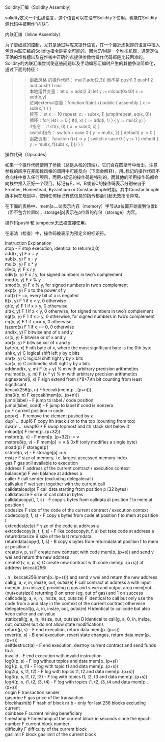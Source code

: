 Solidity汇编（Solidity Assembly)

solidity定义一个汇编语言，这个语言可以在没有Solidity下使用。也能在Solidity源代码中被用作“内联”。

内联汇编（Inline Assembly）

为了更细腻的控制，尤其是通过写库来提升语言，在一个接近虚拟即的语言中插入包含内联汇编的Solidity指令是完全可能的。因为EVM是一个堆栈机器，通常定位正确的堆栈槽以及在堆栈中正确的点提供参数给操作代码都是比较困难的。Solidity的内联汇编尝试使这些问题以及手动编写汇编时产生的其他争议简单化，通过下面的特征：

>>函数风格 的操作代码： mul(1,add(2,3)) 而不是 push1 3 push1 2 add push1 1 mul  
>>本地组件变量：let x := add(2,3) let y := mload(0x40) x := add(x,y)  
>>访问external变量：function f(uint x) public { assembly { x := sub(x,1) } }  
>>标签：let x := 10 repeat: x := sub(x, 1) jumpi(repeat, eq(x, 0))  
>>循环：for{ let i := 0 } lt(i, x) { i:= add(i, 1) } { y := mul(2,y) }  
>>if指令： if slt(x, 0) { x := sub(0, x) }  
>>switch指令： switch x case 0 { y := mul(x, 2) } default{ y := 0 }  
>>函数调用：
function f(x) -> y { switch x case 0 { y := 1 } default { y :+ mul(x, f(sub( x, 1))) } }  


操作代码（Opcodes）

如果一个操作代码使用了参数（总是从栈的顶端），它们会在圆括号中给出。注意参数的顺序在非函数风格的调用中可能反向（下面会解释）。用_标记的操作代码不会向栈中推入任何项目，而用×标记的操作码是特别的，而其他的所用操作码都会向栈中推入正好一个项目。标记有F，H，B或者C的操作码表示分别来自于Frontier, Homestead, Byzantium or Constantinople时期。其中Constantinople版本尚在规划中，使用任何标记有该信息的指令都会引起无效指令异常。

在下面的表格中，mem[a....b)表示内存（memory）字节从a位置开始直到位置b（但不包含位置b），storage[p]表示在p位置的存储（storage）内容。

操作码pushi 和 jumpdest无法被直接使用。

在语法（检查）中，操作码被表示为预定义的标识符。  

Instruction              Explanation  
stop - F stop execution, identical to return(0,0)   
add(x, y) F x + y   
sub(x, y) F x - y   
mul(x, y) F x * y   
div(x, y) F x / y   
sdiv(x, y) F x / y, for signed numbers in two’s complement   
mod(x, y) F x % y   
smod(x, y) F x % y, for signed numbers in two’s complement   
exp(x, y) F x to the power of y   
not(x) F ~x, every bit of x is negated   
lt(x, y) F 1 if x < y, 0 otherwise   
gt(x, y) F 1 if x > y, 0 otherwise   
slt(x, y) F 1 if x < y, 0 otherwise, for signed numbers in two’s complement   
sgt(x, y) F 1 if x > y, 0 otherwise, for signed numbers in two’s complement   
eq(x, y) F 1 if x == y, 0 otherwise   
iszero(x) F 1 if x == 0, 0 otherwise   
and(x, y) F bitwise and of x and y   
or(x, y) F bitwise or of x and y   
xor(x, y) F bitwise xor of x and y   
byte(n, x) F nth byte of x, where the most significant byte is the 0th byte   
shl(x, y) C logical shift left y by x bits   
shr(x, y) C logical shift right y by x bits   
sar(x, y) C arithmetic shift right y by x bits   
addmod(x, y, m) F (x + y) % m with arbitrary precision arithmetics   
mulmod(x, y, m) F (x * y) % m with arbitrary precision arithmetics   
signextend(i, x) F sign extend from (i*8+7)th bit counting from least significant   
keccak256(p, n) F keccak(mem[p…(p+n)))   
sha3(p, n) F keccak(mem[p…(p+n)))   
jump(label) - F jump to label / code position   
jumpi(label, cond) - F jump to label if cond is nonzero   
pc F current position in code   
pop(x) - F remove the element pushed by x      
dup1 … dup16 F copy ith stack slot to the top (counting from top)   
swap1 … swap16 * F swap topmost and ith stack slot below it   
mload(p) F mem[p..(p+32))   
mstore(p, v) - F mem[p..(p+32)) := v   
mstore8(p, v) - F mem[p] := v & 0xff (only modifies a single byte)   
sload(p) F storage[p]   
sstore(p, v) - F storage[p] := v   
msize F size of memory, i.e. largest accessed memory index   
gas F gas still available to execution   
address F address of the current contract / execution context   
balance(a) F wei balance at address a   
caller F call sender (excluding delegatecall)   
callvalue F wei sent together with the current call   
calldataload(p) F call data starting from position p (32 bytes)   
calldatasize F size of call data in bytes   
calldatacopy(t, f, s) - F copy s bytes from calldata at position f to mem at position t   
codesize F size of the code of the current contract / execution context   
codecopy(t, f, s) - F copy s bytes from code at position f to mem at position t   
extcodesize(a) F size of the code at address a   
extcodecopy(a, t, f, s) - F like codecopy(t, f, s) but take code at address a   
returndatasize B size of the last returndata   
returndatacopy(t, f, s) - B copy s bytes from returndata at position f to mem at position t   
create(v, p, s) F create new contract with code mem[p..(p+s)) and send v wei and return the new address   
create2(v, n, p, s) C create new contract with code mem[p..(p+s)) at address keccak256(   

. n . keccak256(mem[p..(p+s))) and send v wei and return the new address   
call(g, a, v, in, insize, out, outsize) F call contract at address a with input mem[in..(in+insize)) providing g gas and v wei and output area mem[out..(out+outsize)) returning 0 on error (eg. out of gas) and 1 on success   
callcode(g, a, v, in, insize, out, outsize) F identical to call but only use the code from a and stay in the context of the current contract otherwise   
delegatecall(g, a, in, insize, out, outsize) H identical to callcode but also keep caller and callvalue   
staticcall(g, a, in, insize, out, outsize) B identical to call(g, a, 0, in, insize, out, outsize) but do not allow state modifications   
return(p, s) - F end execution, return data mem[p..(p+s))   
revert(p, s) - B end execution, revert state changes, return data mem[p..(p+s))   
selfdestruct(a) - F end execution, destroy current contract and send funds to a   
invalid - F end execution with invalid instruction   
log0(p, s) - F log without topics and data mem[p..(p+s))   
log1(p, s, t1) - F log with topic t1 and data mem[p..(p+s))   
log2(p, s, t1, t2) - F log with topics t1, t2 and data mem[p..(p+s))   
log3(p, s, t1, t2, t3) - F log with topics t1, t2, t3 and data mem[p..(p+s))   
log4(p, s, t1, t2, t3, t4) - F log with topics t1, t2, t3, t4 and data mem[p..(p+s))   
origin F transaction sender   
gasprice F gas price of the transaction   
blockhash(b) F hash of block nr b - only for last 256 blocks excluding current   
coinbase F current mining beneficiary   
timestamp F timestamp of the current block in seconds since the epoch   
number F current block number   
difficulty F difficulty of the current block   
gaslimit F block gas limit of the current block   
